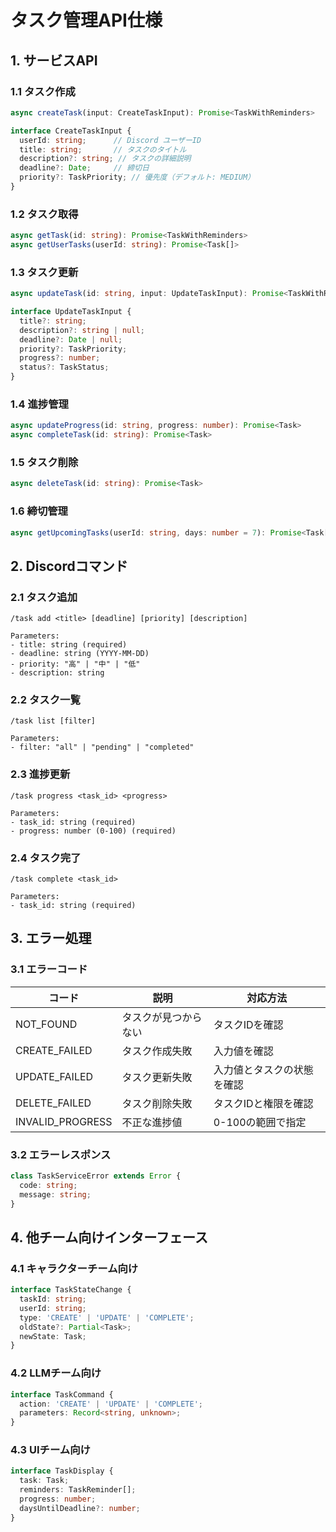 # タスク管理API仕様

## 1. サービスAPI

### 1.1 タスク作成
```typescript
async createTask(input: CreateTaskInput): Promise<TaskWithReminders>

interface CreateTaskInput {
  userId: string;      // Discord ユーザーID
  title: string;       // タスクのタイトル
  description?: string; // タスクの詳細説明
  deadline?: Date;     // 締切日
  priority?: TaskPriority; // 優先度（デフォルト: MEDIUM）
}
```

### 1.2 タスク取得
```typescript
async getTask(id: string): Promise<TaskWithReminders>
async getUserTasks(userId: string): Promise<Task[]>
```

### 1.3 タスク更新
```typescript
async updateTask(id: string, input: UpdateTaskInput): Promise<TaskWithReminders>

interface UpdateTaskInput {
  title?: string;
  description?: string | null;
  deadline?: Date | null;
  priority?: TaskPriority;
  progress?: number;
  status?: TaskStatus;
}
```

### 1.4 進捗管理
```typescript
async updateProgress(id: string, progress: number): Promise<Task>
async completeTask(id: string): Promise<Task>
```

### 1.5 タスク削除
```typescript
async deleteTask(id: string): Promise<Task>
```

### 1.6 締切管理
```typescript
async getUpcomingTasks(userId: string, days: number = 7): Promise<Task[]>
```

## 2. Discordコマンド

### 2.1 タスク追加
```
/task add <title> [deadline] [priority] [description]

Parameters:
- title: string (required)
- deadline: string (YYYY-MM-DD)
- priority: "高" | "中" | "低"
- description: string
```

### 2.2 タスク一覧
```
/task list [filter]

Parameters:
- filter: "all" | "pending" | "completed"
```

### 2.3 進捗更新
```
/task progress <task_id> <progress>

Parameters:
- task_id: string (required)
- progress: number (0-100) (required)
```

### 2.4 タスク完了
```
/task complete <task_id>

Parameters:
- task_id: string (required)
```

## 3. エラー処理

### 3.1 エラーコード
| コード | 説明 | 対応方法 |
|--------|------|----------|
| NOT_FOUND | タスクが見つからない | タスクIDを確認 |
| CREATE_FAILED | タスク作成失敗 | 入力値を確認 |
| UPDATE_FAILED | タスク更新失敗 | 入力値とタスクの状態を確認 |
| DELETE_FAILED | タスク削除失敗 | タスクIDと権限を確認 |
| INVALID_PROGRESS | 不正な進捗値 | 0-100の範囲で指定 |

### 3.2 エラーレスポンス
```typescript
class TaskServiceError extends Error {
  code: string;
  message: string;
}
```

## 4. 他チーム向けインターフェース

### 4.1 キャラクターチーム向け
```typescript
interface TaskStateChange {
  taskId: string;
  userId: string;
  type: 'CREATE' | 'UPDATE' | 'COMPLETE';
  oldState?: Partial<Task>;
  newState: Task;
}
```

### 4.2 LLMチーム向け
```typescript
interface TaskCommand {
  action: 'CREATE' | 'UPDATE' | 'COMPLETE';
  parameters: Record<string, unknown>;
}
```

### 4.3 UIチーム向け
```typescript
interface TaskDisplay {
  task: Task;
  reminders: TaskReminder[];
  progress: number;
  daysUntilDeadline?: number;
}
```